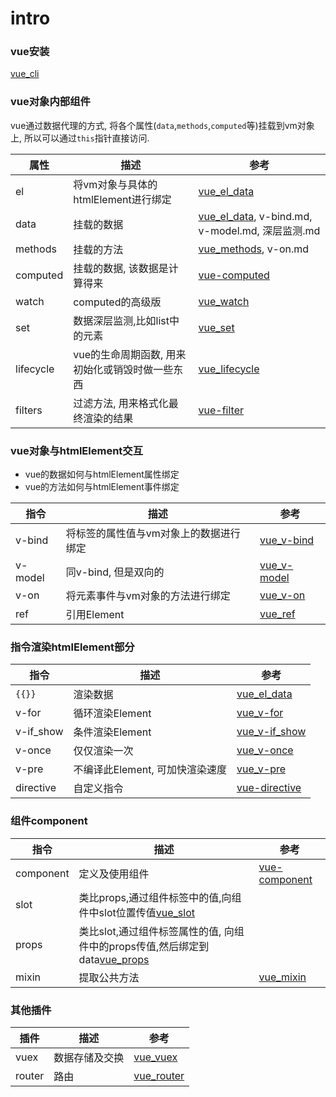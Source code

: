# intro



### vue安装
[vue_cli](/vue_cli/)

### vue对象内部组件
vue通过数据代理的方式, 将各个属性(`data`,`methods`,`computed`等)挂载到vm对象上, 所以可以通过`this`指针直接访问.

属性|描述|参考
--|--|--
el|将vm对象与具体的htmlElement进行绑定|[vue_el_data](/vue_el_data/)
data|挂载的数据|[vue_el_data](/vue_el_data/), v-bind.md, v-model.md, 深层监测.md
methods|挂载的方法|[vue_methods](/vue_methods/), v-on.md
computed|挂载的数据, 该数据是计算得来|[vue-computed](/vue-computed/)
watch|computed的高级版|[vue_watch](/vue_watch/)
set|数据深层监测,比如list中的元素|[vue_set](/vue_set/)
lifecycle|vue的生命周期函数, 用来初始化或销毁时做一些东西|[vue_lifecycle](/vue_lifecycle/)
filters|过滤方法, 用来格式化最终渲染的结果|[vue-filter](/vue-filter/)

### vue对象与htmlElement交互
- vue的数据如何与htmlElement属性绑定
- vue的方法如何与htmlElement事件绑定

指令|描述|参考
--|--|--
v-bind|将标签的属性值与vm对象上的数据进行绑定|[vue_v-bind](/vue_v-bind/)
v-model|同v-bind, 但是双向的|[vue_v-model](/vue_v-model/)
v-on|将元素事件与vm对象的方法进行绑定|[vue_v-on](/vue_v-on/)
ref|引用Element|[vue_ref](/vue_ref/)

### 指令渲染htmlElement部分

指令|描述|参考
--|--|--
`{{}}`|渲染数据|[vue_el_data](/vue_el_data/)
v-for|循环渲染Element|[vue_v-for](/vue_v-for/)
v-if_show|条件渲染Element|[vue_v-if_show](/vue_v-if_show/)
v-once|仅仅渲染一次|[vue_v-once](/vue_v-once/)
v-pre|不编译此Element, 可加快渲染速度|[vue_v-pre](/vue_v-pre/)
directive|自定义指令|[vue-directive](/vue-directive/)


### 组件component
指令|描述|参考
--|--|--
component|定义及使用组件|[vue-component](/vue-component/)
slot|类比props,通过组件标签中的值,向组件中slot位置传值[vue_slot](/vue_slot/)
props|类比slot,通过组件标签属性的值, 向组件中的props传值,然后绑定到data[vue_props](/vue_props/)
mixin|提取公共方法|[vue_mixin](/vue_mixin/)


### 其他插件
插件|描述|参考
--|--|--
vuex|数据存储及交换|[vue_vuex](/vue_vuex/)
router|路由|[vue_router](/vue_router/)

